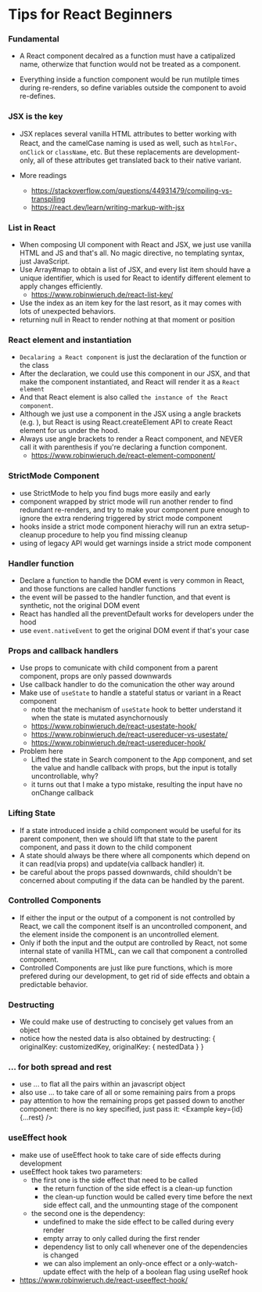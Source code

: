 # Tips for React Beginners

### Fundamental 
- A React component decalred as a function must have a catipalized name, otherwize that function would not be treated as a component.

- Everything inside a function component would be run mutilple times during re-renders, so define variables outside the component to avoid re-defines.

### JSX is the key

- JSX replaces several vanilla HTML attributes to better working with React, and the camelCase naming is used as well, such as `htmlFor`、`onClick` or `className`, etc.
But these replacements are development-only, all of these attributes get translated back to their native variant.

- More readings
    - https://stackoverflow.com/questions/44931479/compiling-vs-transpiling
    - https://react.dev/learn/writing-markup-with-jsx

### List in React

- When composing UI component with React and JSX, we just use vanilla HTML and JS and that's all. No magic directive, no templating syntax, just JavaScript.
- Use Array#map to obtain a list of JSX, and every list item should have a unique identifier, which is used for React to identify different element to apply changes efficiently.
    - https://www.robinwieruch.de/react-list-key/
- Use the index as an item key for the last resort, as it may comes with lots of unexpected behaviors.
- returning null in React to render nothing at that moment or position

### React element and instantiation

- `Decalaring a React component` is just the declaration of the function or the class
- After the declaration, we could use this component in our JSX, and that make the component instantiated, and React will render it as a `React element`
- And that React element is also called `the instance of the React component`.
- Although we just use a component in the JSX using a angle brackets (e.g. <Greeting />), but React is using React.createElement API to create React element for us under the hood.
- Always use angle brackets to render a React component, and NEVER call it with parenthesis if you're declaring a function component.
    - https://www.robinwieruch.de/react-element-component/

### StrictMode Component
- use StrictMode to help you find bugs more easily and early
- component wrapped by strict mode will run another render to find redundant re-renders, and try to make your component pure enough to ignore the extra rendering triggered by strict mode component
- hooks inside a strict mode component hierachy will run an extra setup-cleanup procedure to help you find missing cleanup
- using of legacy API would get warnings inside a strict mode component

### Handler function
- Declare a function to handle the DOM event is very common in React, and those functions are called handler functions
- the event will be passed to the handler function, and that event is synthetic, not the original DOM event
- React has handled all the preventDefault works for developers under the hood
- use `event.nativeEvent` to get the original DOM event if that's your case

### Props and callback handlers
- Use props to comunicate with child component from a parent component, props are only passed downwards
- Use callback handler to do the comunication the other way around
- Make use of `useState` to handle a stateful status or variant in a React component
    - note that the mechanism of `useState` hook to better understand it when the state is mutated asynchornously
    - https://www.robinwieruch.de/react-usestate-hook/
    - https://www.robinwieruch.de/react-usereducer-vs-usestate/
    - https://www.robinwieruch.de/react-usereducer-hook/
- Problem here
    - Lifted the state in Search component to the App component, and set the value and handle callback with props, but the input is totally uncontrollable, why?
    - it turns out that I make a typo mistake, resulting the input have no onChange callback

### Lifting State
- If a state introduced inside a child component would be useful for its parent component, then we should lift that state to the parent component, and pass it down to the child component
- A state should always be there where all components which depend on it can read(via props) and update(via callback handler) it.
- be careful about the props passed downwards, child shouldn't be concerned about computing if the data can be handled by the parent.

### Controlled Components
- If either the input or the output of a component is not controlled by React, we call the component itself is an uncontrolled component, and the element inside the component is an uncontrolled element.
- Only if both the input and the output are controlled by React, not some internal state of vanilla HTML, can we call that component a controlled component.
- Controlled Components are just like pure functions, which is more prefered during our development, to get rid of side effects and obtain a predictable behavior.

### Destructing
- We could make use of destructing to concisely get values from an object
- notice how the nested data is also obtained by destructing: { originalKey: customizedKey, originalKey: { nestedData } }

### ... for both spread and rest
- use ... to flat all the pairs within an javascript object
- also use ... to take care of all or some remaining pairs from a props
- pay attention to how the remaining props get passed down to another component: there is no key specified, just pass it: <Example key={id} {...rest} />

### useEffect hook
- make use of useEffect hook to take care of side effects during development
- useEffect hook takes two parameters:
    - the first one is the side effect that need to be called
        - the return function of the side effect is a clean-up function
        - the clean-up function would be called every time before the next side effect call, and the unmounting stage of the component
    - the second one is the dependency:
        - undefined to make the side effect to be called during every render
        - empty array to only called during the first render
        - dependency list to only call whenever one of the dependencies is changed
        - we can also implement an only-once effect or a only-watch-update effect with the help of a boolean flag using useRef hook
- https://www.robinwieruch.de/react-useeffect-hook/

